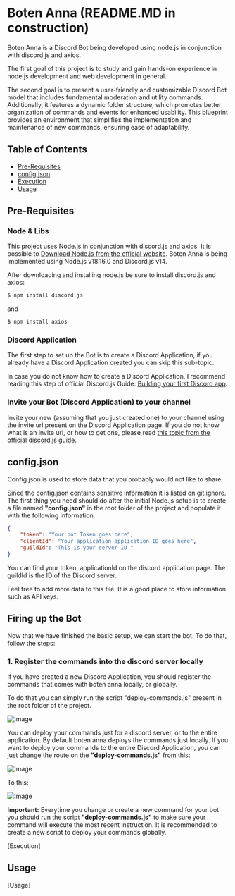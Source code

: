 # Boten Anna (README.MD in construction)

Boten Anna is a Discord Bot being developed using node.js in conjunction with discord.js and axios.

The first goal of this project is to study and gain hands-on experience in node.js development and web development in general.

The second goal is to present a user-friendly and customizable Discord Bot model that includes fundamental moderation and utility commands. Additionally, it features a dynamic folder structure, which promotes better organization of commands and events for enhanced usability. This blueprint provides an environment that simplifies the implementation and maintenance of new commands, ensuring ease of adaptability.

## Table of Contents
- [Pre-Requisites](#Pre-Requisites)
- [config.json](#config.json)
- [Execution](#Execution)
- [Usage](#Commands)

## Pre-Requisites

### Node & Libs
This project uses Node.js in conjunction with discord.js and axios. It is possible to [Download Node.js from the official website](https://nodejs.org/en/download). Boten Anna is being implemented using Node.js v18.16.0 and  Discord.js v14.

After downloading and installing node.js be sure to install discord.js and axios:

```bash
$ npm install discord.js
```
and

```bash
$ npm install axios
```

### Discord Application
The first step to set up the Bot is to create a Discord Application, if you already have a Discord Application created you can skip this sub-topic. 

In case you do not know how to create a Discord Application, I recommend reading this step of official Discord.js Guide: [Building your first Discord app](https://discordjs.guide/preparations/setting-up-a-bot-application.html#creating-your-bot).

### Invite your Bot (Discord Application) to your channel
Invite your new (assuming that you just created one) to your channel using the invite url present on the Discord Application page. If you do not know what is an invite url, or how to get one, please read [this topic from the official discord.js guide](https://discordjs.guide/preparations/adding-your-bot-to-servers.html#bot-invite-links).

## config.json
Config.json is used to store data that you probably would not like to share. 

Since the config.json contains sensitive information it is listed on git.ignore. The first thing you need should do after the initial Node.js setup is to create a file named **"config.json"** in the root folder of the project and populate it with the following information.

```json
{
	"token": "Your bot Token goes here",
	"clientId": "Your application application ID goes here",
	"guildId": "This is your server ID "
}
```

You can find your token, applicationId on the discord application page. The guildId is the ID of the Discord server.

Feel free to add more data to this file. It is a good place to store information such as API keys.

## Firing up the Bot
Now that we have finished the basic setup, we can start the bot. To do that, follow the steps:

### 1. Register the commands into the discord server locally
If you have created a new Discord Application, you should register the commands that comes with boten anna locally, or globally.

To do that you can simply run the script "deploy-commands.js" present in the root folder of the project.

![image](https://github.com/chromeosenjoyer/boten-anna/assets/134458207/aa350dbc-8f6f-4bbb-ba4c-24be2f0a62fe)

You can deploy your commands just for a discord server, or to the entire application. By default boten anna deploys the commands just locally. If you want to deploy your commands to the entire Discord Application, you can just change the route on the **"deploy-commands.js"** from this:

![image](https://github.com/chromeosenjoyer/boten-anna/assets/134458207/a468c0f2-7481-4efb-a710-cc36fc51f1c1)

To this:

![image](https://github.com/chromeosenjoyer/boten-anna/assets/134458207/62f2ab5e-b0bf-4866-ae55-a8ed2e292196)


**Important:** Everytime you change or create a new command for your bot you should run the script **"deploy-commands.js"** to make sure your command will execute the most recent instruction. It is recommended to create a new script to deploy your commands globally.




[Execution]

## Usage

[Usage]
